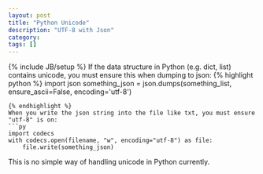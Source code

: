 ```yaml
---
layout: post
title: "Python Unicode"
description: "UTF-8 with Json"
category: 
tags: []
---
```

{% include JB/setup %}
If the data structure in Python (e.g. dict, list) contains unicode, you must ensure this when dumping to json:
{% highlight python %}
import json
something_json = json.dumps(something_list, ensure_ascii=False, encoding='utf-8')
```
{% endhighlight %}
When you write the json string into the file like txt, you must ensure "utf-8" is on: 
```py
import codecs
with codecs.open(filename, "w", encoding="utf-8") as file:
    file.write(something_json)
```
  
This is no simple way of handling unicode in Python currently. 